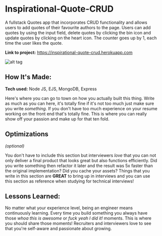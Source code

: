 
# Inspirational-Quote-CRUD
A fullstack Quotes app that incorporates CRUD functionality and allows users to add quotes of their favourite authors to the page. Users can add quotes by using the input field, delete quotes by clicking the bin icon and update quotes by clicking on the heart icon. The counter goes up by 1, each time the user likes the quote. 

**Link to project:** https://inspirational-quote-crud.herokuapp.com

![alt tag](https://media.giphy.com/media/uarFQ4KBArIyugn7xd/giphy.gif)

## How It's Made:

**Tech used:** Node JS, EJS, MongoDB, Express

Here's where you can go to town on how you actually built this thing. Write as much as you can here, it's totally fine if it's not too much just make sure you write *something*. If you don't have too much experience on your resume working on the front end that's totally fine. This is where you can really show off your passion and make up for that ten fold.

## Optimizations
*(optional)*

You don't have to include this section but interviewers *love* that you can not only deliver a final product that looks great but also functions efficiently. Did you write something then refactor it later and the result was 5x faster than the original implementation? Did you cache your assets? Things that you write in this section are **GREAT** to bring up in interviews and you can use this section as reference when studying for technical interviews!

## Lessons Learned:

No matter what your experience level, being an engineer means continuously learning. Every time you build something you always have those *whoa this is awesome* or *fuck yeah I did it!* moments. This is where you should share those moments! Recruiters and interviewers love to see that you're self-aware and passionate about growing.

